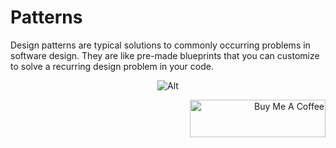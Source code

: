 # Patterns

Design patterns are typical solutions to commonly occurring problems in software design. They are like pre-made blueprints that you can customize to solve a recurring design problem in your code.


<div align="center">
  
![Alt](https://repobeats.axiom.co/api/embed/fde0cb2fe6605e068ff537490bd4f072b392a176.svg "Repobeats analytics image")

</div>

<div align="right">
  
<a href="https://www.buymeacoffee.com/hulpakvasyC" target="_blank"><img src="https://cdn.buymeacoffee.com/buttons/v2/default-yellow.png" alt="Buy Me A Coffee" style="height: 60px !important;width: 217px !important;" ></a>

</div>
